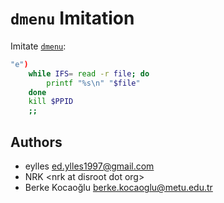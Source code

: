 # `dmenu` Imitation

Imitate [`dmenu`](https://tools.suckless.org/dmenu/):

```sh
"e")
    while IFS= read -r file; do
        printf "%s\n" "$file"
    done
    kill $PPID
    ;;
```

## Authors

* eylles <ed.ylles1997@gmail.com>
* NRK \<nrk at disroot dot org>
* Berke Kocaoğlu <berke.kocaoglu@metu.edu.tr>
